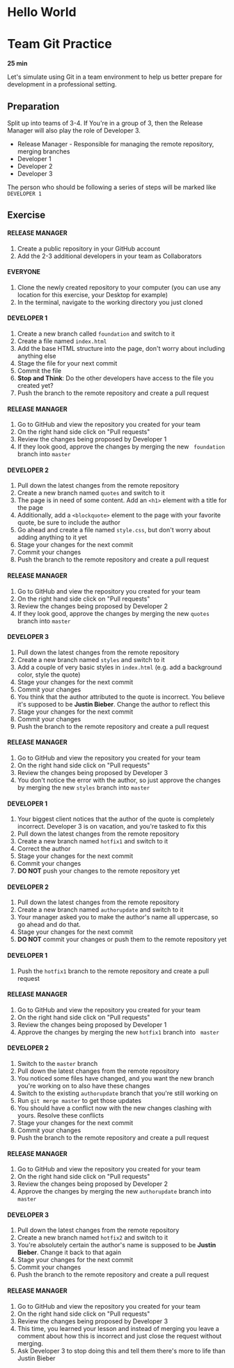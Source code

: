# Hello World
# Team Git Practice 

**25 min**

Let's simulate using Git in a team environment to help us better prepare 
for development in a professional setting. 

## Preparation

Split up into teams of 3-4. If You're in a group of 3, then the Release 
Manager will also play the role of Developer 3.

 * Release Manager - Responsible for managing the remote repository, 
merging branches
 * Developer 1
 * Developer 2 
 * Developer 3

The person who should be following a series of steps will be marked like 
``` DEVELOPER 1 ```

## Exercise 

#### RELEASE MANAGER

1. Create a public repository in your GitHub account
2. Add the 2-3 additional developers in your team as Collaborators 

#### EVERYONE

1. Clone the newly created repository to your computer (you can use any 
location for this exercise, your Desktop for example)
2. In the terminal, navigate to the working directory you just cloned

#### DEVELOPER 1

1. Create a new branch called ``` foundation ``` and switch to it
2. Create a file named ``` index.html ```
3. Add the base HTML structure into the page, don't worry about including 
anything else
4. Stage the file for your next commit 
5. Commit the file 
6. **Stop and Think**: Do the other developers have access to the file you 
created yet? 
7. Push the branch to the remote repository and create a pull request

#### RELEASE MANAGER

1. Go to GitHub and view the repository you created for your team
2. On the right hand side click on "Pull requests"
3. Review the changes being proposed by Developer 1
4. If they look good, approve the changes by merging the new ``` 
foundation ``` branch into ``` master ```

#### DEVELOPER 2

1. Pull down the latest changes from the remote repository
2. Create a new branch named ``` quotes ``` and switch to it
3. The page is in need of some content. Add an ``` <h1> ``` element with a 
title for the page 
4. Additionally, add a ``` <blockquote> ``` element to the page with your 
favorite quote, be sure to include the author
5. Go ahead and create a file named ``` style.css ```, but don't worry 
about adding anything to it yet
6. Stage your changes for the next commit
7. Commit your changes
8. Push the branch to the remote repository and create a pull request

#### RELEASE MANAGER

1. Go to GitHub and view the repository you created for your team
2. On the right hand side click on "Pull requests"
3. Review the changes being proposed by Developer 2
4. If they look good, approve the changes by merging the new ``` quotes 
``` branch into ``` master ```

#### DEVELOPER 3

1. Pull down the latest changes from the remote repository
2. Create a new branch named ``` styles ``` and switch to it
3. Add a couple of very basic styles in ``` index.html ``` (e.g. add a 
background color, style the quote)
4. Stage your changes for the next commit
5. Commit your changes
6. You think that the author attributed to the quote is incorrect. You 
believe it's supposed to be **Justin Bieber**. Change the author to 
reflect this
7. Stage your changes for the next commit
8. Commit your changes
9. Push the branch to the remote repository and create a pull request

#### RELEASE MANAGER

1. Go to GitHub and view the repository you created for your team
2. On the right hand side click on "Pull requests"
3. Review the changes being proposed by Developer 3
4. You don't notice the error with the author, so just approve the changes 
by merging the new ``` styles ``` branch into ``` master ```

#### DEVELOPER 1

1. Your biggest client notices that the author of the quote is completely 
incorrect. Developer 3 is on vacation, and you're tasked to fix this
2. Pull down the latest changes from the remote repository
3. Create a new branch named ``` hotfix1 ``` and switch to it
4. Correct the author 
5. Stage your changes for the next commit
6. Commit your changes
7. **DO NOT** push your changes to the remote repository yet

#### DEVELOPER 2

1. Pull down the latest changes from the remote repository
2. Create a new branch named ``` authorupdate ``` and switch to it
3. Your manager asked you to make the author's name all uppercase, so go 
ahead and do that.
4. Stage your changes for the next commit
5. **DO NOT** commit your changes or push them to the remote repository 
yet

#### DEVELOPER 1

1. Push the ``` hotfix1 ``` branch to the remote repository and create a 
pull request

#### RELEASE MANAGER

1. Go to GitHub and view the repository you created for your team
2. On the right hand side click on "Pull requests"
3. Review the changes being proposed by Developer 1
4. Approve the changes by merging the new ``` hotfix1 ``` branch into ``` 
master ```

#### DEVELOPER 2

1. Switch to the ``` master ``` branch
2. Pull down the latest changes from the remote repository
3. You noticed some files have changed, and you want the new branch you're 
working on to also have these changes
4. Switch to the existing ``` authorupdate ``` branch that you're still 
working on
5. Run ``` git merge master ``` to get those updates
6. You should have a conflict now with the new changes clashing with 
yours. Resolve these conflicts 
7. Stage your changes for the next commit
8. Commit your changes
9. Push the branch to the remote repository and create a pull request

#### RELEASE MANAGER

1. Go to GitHub and view the repository you created for your team
2. On the right hand side click on "Pull requests"
3. Review the changes being proposed by Developer 2
4. Approve the changes by merging the new ``` authorupdate ``` branch into 
``` master ```

#### DEVELOPER 3

1. Pull down the latest changes from the remote repository
2. Create a new branch named ``` hotfix2 ``` and switch to it
3. You're absolutely certain the author's name is supposed to be **Justin 
Bieber**. Change it back to that again
4. Stage your changes for the next commit
5. Commit your changes
6. Push the branch to the remote repository and create a pull request

#### RELEASE MANAGER

1. Go to GitHub and view the repository you created for your team
2. On the right hand side click on "Pull requests"
3. Review the changes being proposed by Developer 3
4. This time, you learned your lesson and instead of merging you leave a 
comment about how this is incorrect and just close the request without 
merging.
5. Ask Developer 3 to stop doing this and tell them there's more to life 
than Justin Bieber


